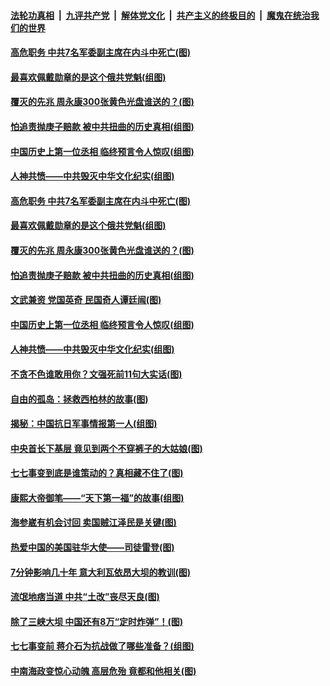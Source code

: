 

####  [法轮功真相](../../../../basic/blob/master/README.md?t=07100302) &nbsp;|&nbsp; [九评共产党](../../../../9ping.md/blob/master/README.md?t=07100302) &nbsp;|&nbsp; [解体党文化](../../../../jtdwh.md/blob/master/README.md?t=07100302)  &nbsp;|&nbsp; [共产主义的终极目的](../../../../gczydzjmd.md/blob/master/README.md?t=07100302) &nbsp;|&nbsp; [魔鬼在统治我们的世界](../../../../mgztzwmdsj.md/blob/master/README.md?t=07100302) 

#### [高危职务 中共7名军委副主席在内斗中死亡(图)](../pages/p6/937966.md?t=07100302) 

#### [最喜欢佩戴勋章的是这个俄共党魁(组图)](../pages/p6/938666.md?t=07100302) 

#### [覆灭的先兆 周永康300张黄色光盘谁送的？(图)](../pages/p6/938537.md?t=07100302) 

#### [怕追责抛庚子赔款 被中共扭曲的历史真相(组图)](../pages/p6/938779.md?t=07100302) 

#### [中国历史上第一位丞相 临终预言令人惊叹(组图)](../pages/p6/938665.md?t=07100302) 

#### [人神共愤——中共毁灭中华文化纪实(组图)](../pages/p6/938791.md?t=07100302) 

#### [高危职务 中共7名军委副主席在内斗中死亡(图)](../pages/p6/937966.md?t=07100302) 

#### [最喜欢佩戴勋章的是这个俄共党魁(组图)](../pages/p6/938666.md?t=07100302) 

#### [覆灭的先兆 周永康300张黄色光盘谁送的？(图)](../pages/p6/938537.md?t=07100302) 

#### [怕追责抛庚子赔款 被中共扭曲的历史真相(组图)](../pages/p6/938779.md?t=07100302) 

#### [文武兼资 党国英奇 民国奇人谭廷闿(图)](../pages/p6/938512.md?t=07100302) 

#### [中国历史上第一位丞相 临终预言令人惊叹(组图)](../pages/p6/938665.md?t=07100302) 

#### [人神共愤——中共毁灭中华文化纪实(组图)](../pages/p6/938791.md?t=07100302) 

#### [不贪不色谁敢用你？文强死前11句大实话(图)](../pages/p6/938533.md?t=07100302) 

#### [自由的孤岛：拯救西柏林的故事(图)](../pages/p6/938683.md?t=07100302) 

#### [揭秘：中国抗日军事情报第一人(组图)](../pages/p6/938662.md?t=07100302) 

#### [中央首长下基层 竟见到两个不穿裤子的大姑娘(图)](../pages/p6/937961.md?t=07100302) 

#### [七七事变到底是谁策动的？真相藏不住了(图)](../pages/p6/918522.md?t=07100302) 

#### [康熙大帝御笔——“天下第一福”的故事(组图)](../pages/p6/938350.md?t=07100302) 

#### [海参崴有机会讨回 卖国贼江泽民是关键(图)](../pages/p6/938782.md?t=07100302) 

#### [热爱中国的美国驻华大使——司徒雷登(图)](../pages/p6/934961.md?t=07100302) 

#### [7分钟影响几十年 意大利瓦依昂大坝的教训(图)](../pages/p6/937542.md?t=07100302) 

#### [流氓地痞当道 中共“土改”丧尽天良(图)](../pages/p6/937896.md?t=07100302) 

#### [除了三峡大坝 中国还有8万“定时炸弹”！(图)](../pages/p6/937540.md?t=07100302) 

#### [七七事变前 蒋介石为抗战做了哪些准备？(组图)](../pages/p6/938219.md?t=07100302) 

#### [中南海政变惊心动魄 高层危殆 竟都和他相关(图)](../pages/p6/937814.md?t=07100302) 

